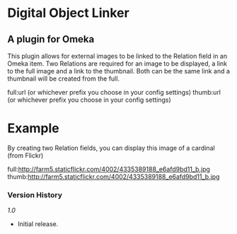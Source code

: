 # Digital Object Linker #
## A plugin for Omeka ##

This plugin allows for external images to be linked to the Relation field
in an Omeka item.  Two Relations are required for an image to be displayed, a link
to the full image and a link to the thumbnail.  Both can be the same link and a thumbnail
will be created from the full.  

full:url (or whichever prefix you choose in your config settings)
thumb:url (or whichever prefix you choose in your config settings)

# Example #
By creating two Relation fields, you can display this image of a cardinal (from Flickr)

full:http://farm5.staticflickr.com/4002/4335389188_e6afd9bd11_b.jpg
thumb:http://farm5.staticflickr.com/4002/4335389188_e6afd9bd11_b.jpg

### Version History

*1.0*

* Initial release.
